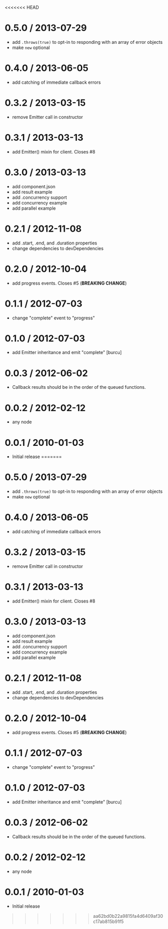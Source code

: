 <<<<<<< HEAD

0.5.0 / 2013-07-29 
==================

 * add `.throws(true)` to opt-in to responding with an array of error objects 
 * make `new` optional

0.4.0 / 2013-06-05 
==================

 * add catching of immediate callback errors

0.3.2 / 2013-03-15 
==================

  * remove Emitter call in constructor

0.3.1 / 2013-03-13 
==================

  * add Emitter() mixin for client. Closes #8

0.3.0 / 2013-03-13 
==================

  * add component.json
  * add result example
  * add .concurrency support
  * add concurrency example
  * add parallel example

0.2.1 / 2012-11-08 
==================

  * add .start, .end, and .duration properties
  * change dependencies to devDependencies

0.2.0 / 2012-10-04 
==================

  * add progress events. Closes #5 (__BREAKING CHANGE__)

0.1.1 / 2012-07-03 
==================

  * change "complete" event to "progress"

0.1.0 / 2012-07-03 
==================

  * add Emitter inheritance and emit "complete" [burcu]

0.0.3 / 2012-06-02 
==================

  * Callback results should be in the order of the queued functions.

0.0.2 / 2012-02-12 
==================

  * any node

0.0.1 / 2010-01-03
==================

  * Initial release
=======

0.5.0 / 2013-07-29 
==================

 * add `.throws(true)` to opt-in to responding with an array of error objects 
 * make `new` optional

0.4.0 / 2013-06-05 
==================

 * add catching of immediate callback errors

0.3.2 / 2013-03-15 
==================

  * remove Emitter call in constructor

0.3.1 / 2013-03-13 
==================

  * add Emitter() mixin for client. Closes #8

0.3.0 / 2013-03-13 
==================

  * add component.json
  * add result example
  * add .concurrency support
  * add concurrency example
  * add parallel example

0.2.1 / 2012-11-08 
==================

  * add .start, .end, and .duration properties
  * change dependencies to devDependencies

0.2.0 / 2012-10-04 
==================

  * add progress events. Closes #5 (__BREAKING CHANGE__)

0.1.1 / 2012-07-03 
==================

  * change "complete" event to "progress"

0.1.0 / 2012-07-03 
==================

  * add Emitter inheritance and emit "complete" [burcu]

0.0.3 / 2012-06-02 
==================

  * Callback results should be in the order of the queued functions.

0.0.2 / 2012-02-12 
==================

  * any node

0.0.1 / 2010-01-03
==================

  * Initial release
>>>>>>> aa62bd0b22a9815fa4d6409af30c17ab815b91f5
